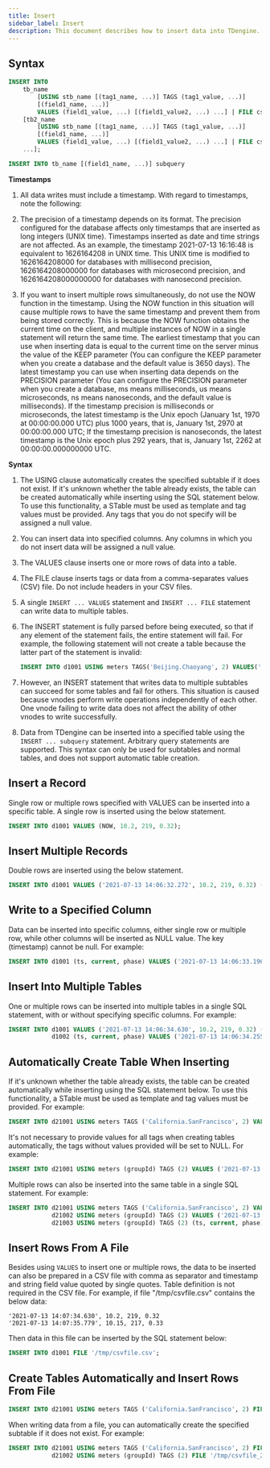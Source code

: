 ```yaml
---
title: Insert
sidebar_label: Insert
description: This document describes how to insert data into TDengine.
---
```


## Syntax

```sql
INSERT INTO
    tb_name
        [USING stb_name [(tag1_name, ...)] TAGS (tag1_value, ...)]
        [(field1_name, ...)]
        VALUES (field1_value, ...) [(field1_value2, ...) ...] | FILE csv_file_path
    [tb2_name
        [USING stb_name [(tag1_name, ...)] TAGS (tag1_value, ...)]
        [(field1_name, ...)]
        VALUES (field1_value, ...) [(field1_value2, ...) ...] | FILE csv_file_path
    ...];

INSERT INTO tb_name [(field1_name, ...)] subquery
```

**Timestamps**

1. All data writes must include a timestamp. With regard to timestamps, note the following:

2. The precision of a timestamp depends on its format. The precision configured for the database affects only timestamps that are inserted as long integers (UNIX time). Timestamps inserted as date and time strings are not affected. As an example, the timestamp 2021-07-13 16:16:48 is equivalent to 1626164208 in UNIX time. This UNIX time is modified to 1626164208000 for databases with millisecond precision, 1626164208000000 for databases with microsecond precision, and 1626164208000000000 for databases with nanosecond precision.

3. If you want to insert multiple rows simultaneously, do not use the NOW function in the timestamp. Using the NOW function in this situation will cause multiple rows to have the same timestamp and prevent them from being stored correctly. This is because the NOW function obtains the current time on the client, and multiple instances of NOW in a single statement will return the same time.
   The earliest timestamp that you can use when inserting data is equal to the current time on the server minus the value of the KEEP parameter (You can configure the KEEP parameter when you create a database and the default value is 3650 days). The latest timestamp you can use when inserting data depends on the PRECISION parameter (You can configure the PRECISION parameter when you create a database, ms means milliseconds, us means microseconds, ns means nanoseconds, and the default value is milliseconds). If the timestamp precision is milliseconds or microseconds, the latest timestamp is the Unix epoch (January 1st, 1970 at 00:00:00.000 UTC) plus 1000 years, that is, January 1st, 2970 at 00:00:00.000 UTC; If the timestamp precision is nanoseconds, the latest timestamp is the Unix epoch plus 292 years, that is, January 1st, 2262 at 00:00:00.000000000 UTC.

**Syntax**

1. The USING clause automatically creates the specified subtable if it does not exist. If it's unknown whether the table already exists, the table can be created automatically while inserting using the SQL statement below. To use this functionality, a STable must be used as template and tag values must be provided. Any tags that you do not specify will be assigned a null value.

2. You can insert data into specified columns. Any columns in which you do not insert data will be assigned a null value.

3. The VALUES clause inserts one or more rows of data into a table.

4. The FILE clause inserts tags or data from a comma-separates values (CSV) file. Do not include headers in your CSV files.

5. A single `INSERT ... VALUES` statement and `INSERT ... FILE` statement can write data to multiple tables.

6. The INSERT statement is fully parsed before being executed, so that if any element of the statement fails, the entire statement will fail. For example, the following statement will not create a table because the latter part of the statement is invalid:

   ```sql
   INSERT INTO d1001 USING meters TAGS('Beijing.Chaoyang', 2) VALUES('a');
   ```

7. However, an INSERT statement that writes data to multiple subtables can succeed for some tables and fail for others. This situation is caused because vnodes perform write operations independently of each other. One vnode failing to write data does not affect the ability of other vnodes to write successfully.

8. Data from TDengine can be inserted into a specified table using the `INSERT ... subquery` statement. Arbitrary query statements are supported. This syntax can only be used for subtables and normal tables, and does not support automatic table creation.

## Insert a Record

Single row or multiple rows specified with VALUES can be inserted into a specific table. A single row is inserted using the below statement.

```sql
INSERT INTO d1001 VALUES (NOW, 10.2, 219, 0.32);
```

## Insert Multiple Records

Double rows are inserted using the below statement.

```sql
INSERT INTO d1001 VALUES ('2021-07-13 14:06:32.272', 10.2, 219, 0.32) (1626164208000, 10.15, 217, 0.33);
```

## Write to a Specified Column

Data can be inserted into specific columns, either single row or multiple row, while other columns will be inserted as NULL value. The key (timestamp) cannot be null. For example:

```sql
INSERT INTO d1001 (ts, current, phase) VALUES ('2021-07-13 14:06:33.196', 10.27, 0.31);
```

## Insert Into Multiple Tables

One or multiple rows can be inserted into multiple tables in a single SQL statement, with or without specifying specific columns. For example:

```sql
INSERT INTO d1001 VALUES ('2021-07-13 14:06:34.630', 10.2, 219, 0.32) ('2021-07-13 14:06:35.779', 10.15, 217, 0.33)
            d1002 (ts, current, phase) VALUES ('2021-07-13 14:06:34.255', 10.27, 0.31);
```

## Automatically Create Table When Inserting

If it's unknown whether the table already exists, the table can be created automatically while inserting using the SQL statement below. To use this functionality, a STable must be used as template and tag values must be provided. For example:

```sql
INSERT INTO d21001 USING meters TAGS ('California.SanFrancisco', 2) VALUES ('2021-07-13 14:06:32.272', 10.2, 219, 0.32);
```

It's not necessary to provide values for all tags when creating tables automatically, the tags without values provided will be set to NULL. For example:

```sql
INSERT INTO d21001 USING meters (groupId) TAGS (2) VALUES ('2021-07-13 14:06:33.196', 10.15, 217, 0.33);
```

Multiple rows can also be inserted into the same table in a single SQL statement. For example:

```sql
INSERT INTO d21001 USING meters TAGS ('California.SanFrancisco', 2) VALUES ('2021-07-13 14:06:34.630', 10.2, 219, 0.32) ('2021-07-13 14:06:35.779', 10.15, 217, 0.33)
            d21002 USING meters (groupId) TAGS (2) VALUES ('2021-07-13 14:06:34.255', 10.15, 217, 0.33)
            d21003 USING meters (groupId) TAGS (2) (ts, current, phase) VALUES ('2021-07-13 14:06:34.255', 10.27, 0.31);
```

## Insert Rows From A File

Besides using `VALUES` to insert one or multiple rows, the data to be inserted can also be prepared in a CSV file with comma as separator and timestamp and string field value quoted by single quotes. Table definition is not required in the CSV file. For example, if file "/tmp/csvfile.csv" contains the below data:

```
'2021-07-13 14:07:34.630', 10.2, 219, 0.32
'2021-07-13 14:07:35.779', 10.15, 217, 0.33
```

Then data in this file can be inserted by the SQL statement below:

```sql
INSERT INTO d1001 FILE '/tmp/csvfile.csv';
```

## Create Tables Automatically and Insert Rows From File

```sql
INSERT INTO d21001 USING meters TAGS ('California.SanFrancisco', 2) FILE '/tmp/csvfile.csv';
```

When writing data from a file, you can automatically create the specified subtable if it does not exist. For example:

```sql
INSERT INTO d21001 USING meters TAGS ('California.SanFrancisco', 2) FILE '/tmp/csvfile_21001.csv'
            d21002 USING meters (groupId) TAGS (2) FILE '/tmp/csvfile_21002.csv';
```
